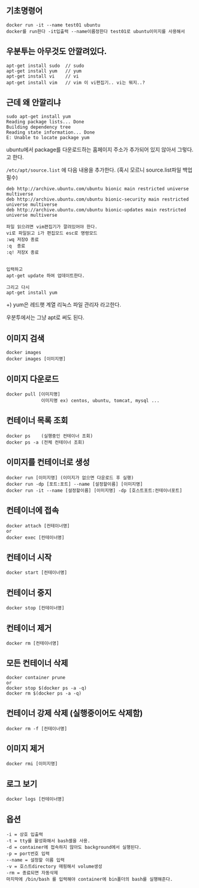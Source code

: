 ## 기초명령어
```
docker run -it --name test01 ubuntu
docker를 run한다 -it입출력 --name이름정한다 test01로 ubuntu이미지를 사용해서
```
## 우분투는 아무것도 안깔려있다.
```
apt-get install sudo  // sudo
apt-get install yum   // yum
apt-get install vi    // vi
apt-get install vim   // vim 이 vi편집기.. vi는 뭐지..?
```

## 근데 왜 안깔리냐
```
sudo apt-get install yum
Reading package lists... Done
Building dependency tree
Reading state information... Done
E: Unable to locate package yum
```

ubuntu에서 package를 다운로드하는 홈페이지 주소가 추가되어 있지 않아서 그렇다.고 한다.

`/etc/apt/source.list` 에 다음 내용을 추가한다. (혹시 모르니 source.list파일 백업 필수)

```
deb http://archive.ubuntu.com/ubuntu bionic main restricted universe multiverse
deb http://archive.ubuntu.com/ubuntu bionic-security main restricted universe multiverse
deb http://archive.ubuntu.com/ubuntu bionic-updates main restricted universe multiverse

파일 읽으려면 vim편집기가 깔려있어야 한다.
vi로 파일읽고 i가 편집모드 esc로 명령모드 
:wq 저장O 종료
:q  종료
:q! 저장X 종료


입력하고 
apt-get update 하여 업데이트한다.

그리고 다시
apt-get install yum
```


+) yum은 레드햇 계열 리눅스 파일 관리자 라고한다.


우분투에서는 그냥 apt로 써도 된다.



## 이미지 검색
```
docker images
docker images [이미지명]
```
## 이미지 다운로드
```
docker pull [이미지명]
             이미지명 ex) centos, ubuntu, tomcat, mysql ...
```
## 컨테이너 목록 조회
```
docker ps    (실행중인 컨테이너 조회)
docker ps -a (전체 컨테이너 조회)
```
## 이미지를 컨테이너로 생성
```
docker run [이미지명] (이미지가 없으면 다운로드 후 실행)
docker run -dp [포트:포트] --name [설정할이름] [이미지명]
docker run -it --name [설정할이름] [이미지명] -dp [호스트포트:컨테이너포트]
```
## 컨테이너에 접속
```
docker attach [컨테이너명]
or
docker exec [컨테이너명] 
```

## 컨테이너 시작
```docker start [컨테이너명]```

## 컨테이너 중지
```docker stop [컨테이너명]```

## 컨테이너 제거
```docker rm [컨테이너명]```

## 모든 컨테이너 삭제
```
docker container prune
or
docker stop $(docker ps -a -q)
docker rm $(docker ps -a -q)
```

## 컨테이너 강제 삭제 (실행중이어도 삭제함)
```docker rm -f [컨테이너명]```

## 이미지 제거
```docker rmi [이미지명]```

## 로그 보기
```docker logs [컨테이너명]```

## 옵션
```
-i = 상호 입출력
-t = tty를 활성화해서 bash셸을 사용.
-d = container에 접속하지 않아도 background에서 실행된다.
-p = port번호 입력
--name = 설정할 이름 입력
-v = 호스트directory 매핑해서 volume생성
-rm = 종료되면 자동삭제
마지막에 /bin/bash 를 입력해야 container에 bin폴더의 bash를 실행해준다.
```
